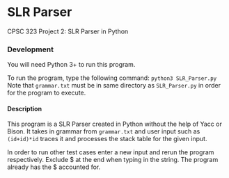 # SLR Parser
CPSC 323 Project 2: SLR Parser in Python

### Development
You will need Python 3+ to run this program.

To run the program, type the following command:
`
    python3 SLR_Parser.py
`
Note that `grammar.txt` must be in same directory as `SLR_Parser.py` in order for the program to execute.


#### Description

This program is a SLR Parser created in Python without the help of Yacc or Bison. It takes in grammar from `grammar.txt` and user input such as `(id+id)*id` traces it and processes the stack table for the given input.

In order to run other test cases enter a new input and rerun the program respectively. Exclude $ at the end when typing in the string. The program already has the $ accounted for.
